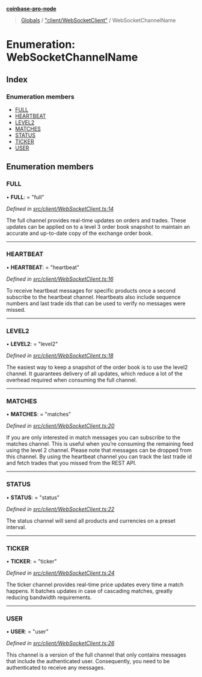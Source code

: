 **[coinbase-pro-node](../README.md)**

> [Globals](../globals.md) / ["client/WebSocketClient"](../modules/_client_websocketclient_.md) / WebSocketChannelName

# Enumeration: WebSocketChannelName

## Index

### Enumeration members

- [FULL](_client_websocketclient_.websocketchannelname.md#full)
- [HEARTBEAT](_client_websocketclient_.websocketchannelname.md#heartbeat)
- [LEVEL2](_client_websocketclient_.websocketchannelname.md#level2)
- [MATCHES](_client_websocketclient_.websocketchannelname.md#matches)
- [STATUS](_client_websocketclient_.websocketchannelname.md#status)
- [TICKER](_client_websocketclient_.websocketchannelname.md#ticker)
- [USER](_client_websocketclient_.websocketchannelname.md#user)

## Enumeration members

### FULL

• **FULL**: = "full"

_Defined in [src/client/WebSocketClient.ts:14](https://github.com/bennyn/coinbase-pro-node/blob/26bf4d8/src/client/WebSocketClient.ts#L14)_

The full channel provides real-time updates on orders and trades. These updates can be applied on to a level 3 order book snapshot to maintain an accurate and up-to-date copy of the exchange order book.

---

### HEARTBEAT

• **HEARTBEAT**: = "heartbeat"

_Defined in [src/client/WebSocketClient.ts:16](https://github.com/bennyn/coinbase-pro-node/blob/26bf4d8/src/client/WebSocketClient.ts#L16)_

To receive heartbeat messages for specific products once a second subscribe to the heartbeat channel. Heartbeats also include sequence numbers and last trade ids that can be used to verify no messages were missed.

---

### LEVEL2

• **LEVEL2**: = "level2"

_Defined in [src/client/WebSocketClient.ts:18](https://github.com/bennyn/coinbase-pro-node/blob/26bf4d8/src/client/WebSocketClient.ts#L18)_

The easiest way to keep a snapshot of the order book is to use the level2 channel. It guarantees delivery of all updates, which reduce a lot of the overhead required when consuming the full channel.

---

### MATCHES

• **MATCHES**: = "matches"

_Defined in [src/client/WebSocketClient.ts:20](https://github.com/bennyn/coinbase-pro-node/blob/26bf4d8/src/client/WebSocketClient.ts#L20)_

If you are only interested in match messages you can subscribe to the matches channel. This is useful when you’re consuming the remaining feed using the level 2 channel. Please note that messages can be dropped from this channel. By using the heartbeat channel you can track the last trade id and fetch trades that you missed from the REST API.

---

### STATUS

• **STATUS**: = "status"

_Defined in [src/client/WebSocketClient.ts:22](https://github.com/bennyn/coinbase-pro-node/blob/26bf4d8/src/client/WebSocketClient.ts#L22)_

The status channel will send all products and currencies on a preset interval.

---

### TICKER

• **TICKER**: = "ticker"

_Defined in [src/client/WebSocketClient.ts:24](https://github.com/bennyn/coinbase-pro-node/blob/26bf4d8/src/client/WebSocketClient.ts#L24)_

The ticker channel provides real-time price updates every time a match happens. It batches updates in case of cascading matches, greatly reducing bandwidth requirements.

---

### USER

• **USER**: = "user"

_Defined in [src/client/WebSocketClient.ts:26](https://github.com/bennyn/coinbase-pro-node/blob/26bf4d8/src/client/WebSocketClient.ts#L26)_

This channel is a version of the full channel that only contains messages that include the authenticated user. Consequently, you need to be authenticated to receive any messages.
